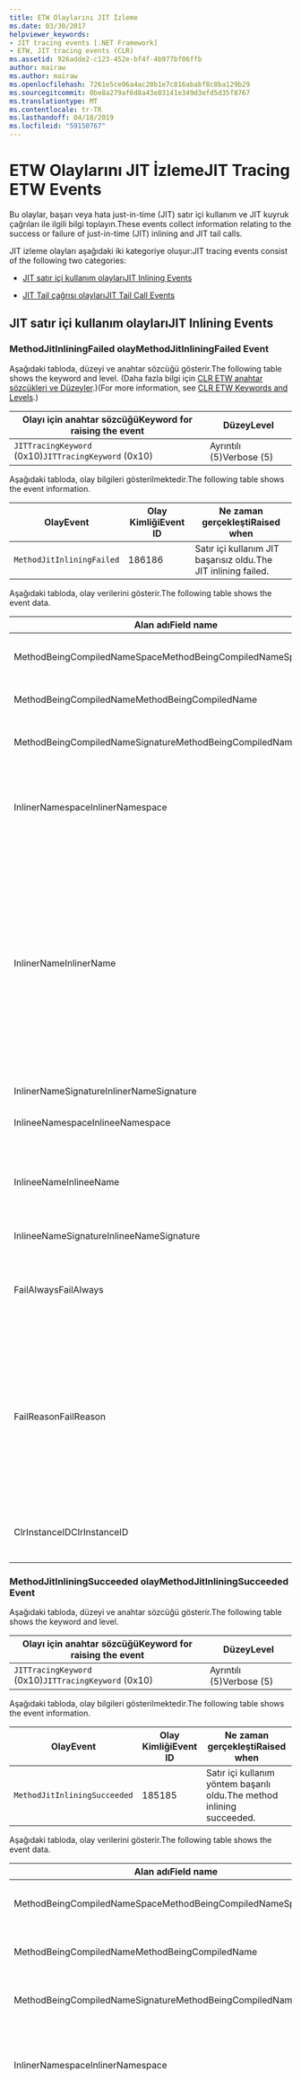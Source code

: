 ```yaml
---
title: ETW Olaylarını JIT İzleme
ms.date: 03/30/2017
helpviewer_keywords:
- JIT tracing events [.NET Framework]
- ETW, JIT tracing events (CLR)
ms.assetid: 926adde2-c123-452e-bf4f-4b977bf06ffb
author: mairaw
ms.author: mairaw
ms.openlocfilehash: 7261e5ce06a4ac20b1e7c816ababf8c8ba129b29
ms.sourcegitcommit: 0be8a279af6d8a43e03141e349d3efd5d35f8767
ms.translationtype: MT
ms.contentlocale: tr-TR
ms.lasthandoff: 04/18/2019
ms.locfileid: "59150767"
---
```

# <a name="jit-tracing-etw-events"></a><span data-ttu-id="4edf4-102">ETW Olaylarını JIT İzleme</span><span class="sxs-lookup"><span data-stu-id="4edf4-102">JIT Tracing ETW Events</span></span>
<a name="top"></a> <span data-ttu-id="4edf4-103">Bu olaylar, başarı veya hata just-in-time (JIT) satır içi kullanım ve JIT kuyruk çağrıları ile ilgili bilgi toplayın.</span><span class="sxs-lookup"><span data-stu-id="4edf4-103">These events collect information relating to the success or failure of just-in-time (JIT) inlining and JIT tail calls.</span></span>  
  
 <span data-ttu-id="4edf4-104">JIT izleme olayları aşağıdaki iki kategoriye oluşur:</span><span class="sxs-lookup"><span data-stu-id="4edf4-104">JIT tracing events consist of the following two categories:</span></span>  
  
-   [<span data-ttu-id="4edf4-105">JIT satır içi kullanım olayları</span><span class="sxs-lookup"><span data-stu-id="4edf4-105">JIT Inlining Events</span></span>](#jit_inlining_events)  
  
-   [<span data-ttu-id="4edf4-106">JIT Tail çağrısı olayları</span><span class="sxs-lookup"><span data-stu-id="4edf4-106">JIT Tail Call Events</span></span>](#jit_tail_call_events)  
  
<a name="jit_inlining_events"></a>   
## <a name="jit-inlining-events"></a><span data-ttu-id="4edf4-107">JIT satır içi kullanım olayları</span><span class="sxs-lookup"><span data-stu-id="4edf4-107">JIT Inlining Events</span></span>  
  
### <a name="methodjitinliningfailed-event"></a><span data-ttu-id="4edf4-108">MethodJitInliningFailed olay</span><span class="sxs-lookup"><span data-stu-id="4edf4-108">MethodJitInliningFailed Event</span></span>  
 <span data-ttu-id="4edf4-109">Aşağıdaki tabloda, düzeyi ve anahtar sözcüğü gösterir.</span><span class="sxs-lookup"><span data-stu-id="4edf4-109">The following table shows the keyword and level.</span></span> <span data-ttu-id="4edf4-110">(Daha fazla bilgi için [CLR ETW anahtar sözcükleri ve Düzeyler](../../../docs/framework/performance/clr-etw-keywords-and-levels.md).)</span><span class="sxs-lookup"><span data-stu-id="4edf4-110">(For more information, see [CLR ETW Keywords and Levels](../../../docs/framework/performance/clr-etw-keywords-and-levels.md).)</span></span>  
  
|<span data-ttu-id="4edf4-111">Olayı için anahtar sözcüğü</span><span class="sxs-lookup"><span data-stu-id="4edf4-111">Keyword for raising the event</span></span>|<span data-ttu-id="4edf4-112">Düzey</span><span class="sxs-lookup"><span data-stu-id="4edf4-112">Level</span></span>|  
|-----------------------------------|-----------|  
|<span data-ttu-id="4edf4-113">`JITTracingKeyword` (0x10)</span><span class="sxs-lookup"><span data-stu-id="4edf4-113">`JITTracingKeyword` (0x10)</span></span>|<span data-ttu-id="4edf4-114">Ayrıntılı (5)</span><span class="sxs-lookup"><span data-stu-id="4edf4-114">Verbose (5)</span></span>|  
  
 <span data-ttu-id="4edf4-115">Aşağıdaki tabloda, olay bilgileri gösterilmektedir.</span><span class="sxs-lookup"><span data-stu-id="4edf4-115">The following table shows the event information.</span></span>  
  
|<span data-ttu-id="4edf4-116">Olay</span><span class="sxs-lookup"><span data-stu-id="4edf4-116">Event</span></span>|<span data-ttu-id="4edf4-117">Olay Kimliği</span><span class="sxs-lookup"><span data-stu-id="4edf4-117">Event ID</span></span>|<span data-ttu-id="4edf4-118">Ne zaman gerçekleşti</span><span class="sxs-lookup"><span data-stu-id="4edf4-118">Raised when</span></span>|  
|-----------|--------------|-----------------|  
|`MethodJitInliningFailed`|<span data-ttu-id="4edf4-119">186</span><span class="sxs-lookup"><span data-stu-id="4edf4-119">186</span></span>|<span data-ttu-id="4edf4-120">Satır içi kullanım JIT başarısız oldu.</span><span class="sxs-lookup"><span data-stu-id="4edf4-120">The JIT inlining failed.</span></span>|  
  
 <span data-ttu-id="4edf4-121">Aşağıdaki tabloda, olay verilerini gösterir.</span><span class="sxs-lookup"><span data-stu-id="4edf4-121">The following table shows the event data.</span></span>  
  
|<span data-ttu-id="4edf4-122">Alan adı</span><span class="sxs-lookup"><span data-stu-id="4edf4-122">Field name</span></span>|<span data-ttu-id="4edf4-123">Veri türü</span><span class="sxs-lookup"><span data-stu-id="4edf4-123">Data type</span></span>|<span data-ttu-id="4edf4-124">Açıklama</span><span class="sxs-lookup"><span data-stu-id="4edf4-124">Description</span></span>|  
|----------------|---------------|-----------------|  
|<span data-ttu-id="4edf4-125">MethodBeingCompiledNameSpace</span><span class="sxs-lookup"><span data-stu-id="4edf4-125">MethodBeingCompiledNameSpace</span></span>|<span data-ttu-id="4edf4-126">Kazanma: UnicodeString</span><span class="sxs-lookup"><span data-stu-id="4edf4-126">win:UnicodeString</span></span>|<span data-ttu-id="4edf4-127">Namespace yönteminin derleniyor.</span><span class="sxs-lookup"><span data-stu-id="4edf4-127">Namespace of the method that is being compiled.</span></span>|  
|<span data-ttu-id="4edf4-128">MethodBeingCompiledName</span><span class="sxs-lookup"><span data-stu-id="4edf4-128">MethodBeingCompiledName</span></span>|<span data-ttu-id="4edf4-129">Kazanma: UnicodeString</span><span class="sxs-lookup"><span data-stu-id="4edf4-129">win:UnicodeString</span></span>|<span data-ttu-id="4edf4-130">Derleniyor yöntemin adı.</span><span class="sxs-lookup"><span data-stu-id="4edf4-130">Name of the method that is being compiled.</span></span>|  
|<span data-ttu-id="4edf4-131">MethodBeingCompiledNameSignature</span><span class="sxs-lookup"><span data-stu-id="4edf4-131">MethodBeingCompiledNameSignature</span></span>|<span data-ttu-id="4edf4-132">Kazanma: UnicodeString</span><span class="sxs-lookup"><span data-stu-id="4edf4-132">win:UnicodeString</span></span>|<span data-ttu-id="4edf4-133">Derleniyor metodu imzası.</span><span class="sxs-lookup"><span data-stu-id="4edf4-133">Signature of the method that is being compiled.</span></span>|  
|<span data-ttu-id="4edf4-134">InlinerNamespace</span><span class="sxs-lookup"><span data-stu-id="4edf4-134">InlinerNamespace</span></span>|<span data-ttu-id="4edf4-135">Kazanma: UnicodeString</span><span class="sxs-lookup"><span data-stu-id="4edf4-135">win:UnicodeString</span></span>|<span data-ttu-id="4edf4-136">Ad alanı JIT derleyicisi yönteminin kodunu oluşturmak çalışıyor.</span><span class="sxs-lookup"><span data-stu-id="4edf4-136">The namespace of the method the JIT compiler is trying to generate code for.</span></span>|  
|<span data-ttu-id="4edf4-137">InlinerName</span><span class="sxs-lookup"><span data-stu-id="4edf4-137">InlinerName</span></span>|<span data-ttu-id="4edf4-138">Kazanma: UnicodeString</span><span class="sxs-lookup"><span data-stu-id="4edf4-138">win:UnicodeString</span></span>|<span data-ttu-id="4edf4-139">Derleyici kod üretmek için çalışıyor yöntemin adı.</span><span class="sxs-lookup"><span data-stu-id="4edf4-139">The name of the method the compiler is attempting to generate code for.</span></span> <span data-ttu-id="4edf4-140">Bu aynı olmayabilir `MethodBeingCompiledName` derleyici, satır içi kod çalışılıyor, `MethodBeingCompiledName` çağrı oluşturmak yerine `InlinerName`.</span><span class="sxs-lookup"><span data-stu-id="4edf4-140">This might not be the same as `MethodBeingCompiledName` if the compiler is attempting to inline code into `MethodBeingCompiledName` instead of generating a call to `InlinerName`.</span></span>|  
|<span data-ttu-id="4edf4-141">InlinerNameSignature</span><span class="sxs-lookup"><span data-stu-id="4edf4-141">InlinerNameSignature</span></span>|<span data-ttu-id="4edf4-142">Kazanma: UnicodeString</span><span class="sxs-lookup"><span data-stu-id="4edf4-142">win:UnicodeString</span></span>|<span data-ttu-id="4edf4-143">İnliner imzası.</span><span class="sxs-lookup"><span data-stu-id="4edf4-143">The signature for the inliner.</span></span>|  
|<span data-ttu-id="4edf4-144">InlineeNamespace</span><span class="sxs-lookup"><span data-stu-id="4edf4-144">InlineeNamespace</span></span>|<span data-ttu-id="4edf4-145">Kazanma: UnicodeString</span><span class="sxs-lookup"><span data-stu-id="4edf4-145">win:UnicodeString</span></span>|<span data-ttu-id="4edf4-146">Alınanın ad alanı.</span><span class="sxs-lookup"><span data-stu-id="4edf4-146">The namespace of the inlinee.</span></span>|  
|<span data-ttu-id="4edf4-147">InlineeName</span><span class="sxs-lookup"><span data-stu-id="4edf4-147">InlineeName</span></span>|<span data-ttu-id="4edf4-148">Kazanma: UnicodeString</span><span class="sxs-lookup"><span data-stu-id="4edf4-148">win:UnicodeString</span></span>|<span data-ttu-id="4edf4-149">Derleyici, satır içi çalışıyor yöntemi (bir çağrı oluşturma değil).</span><span class="sxs-lookup"><span data-stu-id="4edf4-149">The method the compiler is trying to inline (not generate a call to).</span></span>|  
|<span data-ttu-id="4edf4-150">InlineeNameSignature</span><span class="sxs-lookup"><span data-stu-id="4edf4-150">InlineeNameSignature</span></span>|<span data-ttu-id="4edf4-151">Kazanma: UnicodeString</span><span class="sxs-lookup"><span data-stu-id="4edf4-151">win:UnicodeString</span></span>|<span data-ttu-id="4edf4-152">Alınanın imzası.</span><span class="sxs-lookup"><span data-stu-id="4edf4-152">The signature for the inlinee.</span></span>|  
|<span data-ttu-id="4edf4-153">FailAlways</span><span class="sxs-lookup"><span data-stu-id="4edf4-153">FailAlways</span></span>|<span data-ttu-id="4edf4-154">Kazanma: Boolean</span><span class="sxs-lookup"><span data-stu-id="4edf4-154">win:Boolean</span></span>|<span data-ttu-id="4edf4-155">JIT Derleyici, satır içi kullanım için bir ipucu alınanın için her zaman başarısız olur.</span><span class="sxs-lookup"><span data-stu-id="4edf4-155">A hint to the JIT compiler that inlining will always fail for the inlinee.</span></span>|  
|<span data-ttu-id="4edf4-156">FailReason</span><span class="sxs-lookup"><span data-stu-id="4edf4-156">FailReason</span></span>|<span data-ttu-id="4edf4-157">Kazanma: UnicodeString</span><span class="sxs-lookup"><span data-stu-id="4edf4-157">win:UnicodeString</span></span>|<span data-ttu-id="4edf4-158">INLINE_NEVER anlamına gelir inlining'i olmuştu belirlenen inlining'i olacak hiçbir zaman başka bir nedenle; başarılı Aksi takdirde, serbest biçimli metin.</span><span class="sxs-lookup"><span data-stu-id="4edf4-158">INLINE_NEVER means a previous inlining attempt determined that inlining will never succeed for some other reason; otherwise, free-form text.</span></span>|  
|<span data-ttu-id="4edf4-159">ClrInstanceID</span><span class="sxs-lookup"><span data-stu-id="4edf4-159">ClrInstanceID</span></span>|<span data-ttu-id="4edf4-160">Kazanma: UnicodeString</span><span class="sxs-lookup"><span data-stu-id="4edf4-160">win:UnicodeString</span></span>|<span data-ttu-id="4edf4-161">CLR veya CoreCLR örneği için benzersiz kimlik.</span><span class="sxs-lookup"><span data-stu-id="4edf4-161">Unique ID for the instance of CLR or CoreCLR.</span></span>|  
  
### <a name="methodjitinliningsucceeded-event"></a><span data-ttu-id="4edf4-162">MethodJitInliningSucceeded olay</span><span class="sxs-lookup"><span data-stu-id="4edf4-162">MethodJitInliningSucceeded Event</span></span>  
 <span data-ttu-id="4edf4-163">Aşağıdaki tabloda, düzeyi ve anahtar sözcüğü gösterir.</span><span class="sxs-lookup"><span data-stu-id="4edf4-163">The following table shows the keyword and level.</span></span>  
  
|<span data-ttu-id="4edf4-164">Olayı için anahtar sözcüğü</span><span class="sxs-lookup"><span data-stu-id="4edf4-164">Keyword for raising the event</span></span>|<span data-ttu-id="4edf4-165">Düzey</span><span class="sxs-lookup"><span data-stu-id="4edf4-165">Level</span></span>|  
|-----------------------------------|-----------|  
|<span data-ttu-id="4edf4-166">`JITTracingKeyword` (0x10)</span><span class="sxs-lookup"><span data-stu-id="4edf4-166">`JITTracingKeyword` (0x10)</span></span>|<span data-ttu-id="4edf4-167">Ayrıntılı (5)</span><span class="sxs-lookup"><span data-stu-id="4edf4-167">Verbose (5)</span></span>|  
  
 <span data-ttu-id="4edf4-168">Aşağıdaki tabloda, olay bilgileri gösterilmektedir.</span><span class="sxs-lookup"><span data-stu-id="4edf4-168">The following table shows the event information.</span></span>  
  
|<span data-ttu-id="4edf4-169">Olay</span><span class="sxs-lookup"><span data-stu-id="4edf4-169">Event</span></span>|<span data-ttu-id="4edf4-170">Olay Kimliği</span><span class="sxs-lookup"><span data-stu-id="4edf4-170">Event ID</span></span>|<span data-ttu-id="4edf4-171">Ne zaman gerçekleşti</span><span class="sxs-lookup"><span data-stu-id="4edf4-171">Raised when</span></span>|  
|-----------|--------------|-----------------|  
|`MethodJitInliningSucceeded`|<span data-ttu-id="4edf4-172">185</span><span class="sxs-lookup"><span data-stu-id="4edf4-172">185</span></span>|<span data-ttu-id="4edf4-173">Satır içi kullanım yöntem başarılı oldu.</span><span class="sxs-lookup"><span data-stu-id="4edf4-173">The method inlining succeeded.</span></span>|  
  
 <span data-ttu-id="4edf4-174">Aşağıdaki tabloda, olay verilerini gösterir.</span><span class="sxs-lookup"><span data-stu-id="4edf4-174">The following table shows the event data.</span></span>  
  
|<span data-ttu-id="4edf4-175">Alan adı</span><span class="sxs-lookup"><span data-stu-id="4edf4-175">Field name</span></span>|<span data-ttu-id="4edf4-176">Veri türü</span><span class="sxs-lookup"><span data-stu-id="4edf4-176">Data type</span></span>|<span data-ttu-id="4edf4-177">Açıklama</span><span class="sxs-lookup"><span data-stu-id="4edf4-177">Description</span></span>|  
|----------------|---------------|-----------------|  
|<span data-ttu-id="4edf4-178">MethodBeingCompiledNameSpace</span><span class="sxs-lookup"><span data-stu-id="4edf4-178">MethodBeingCompiledNameSpace</span></span>|<span data-ttu-id="4edf4-179">Kazanma: UnicodeString</span><span class="sxs-lookup"><span data-stu-id="4edf4-179">win:UnicodeString</span></span>|<span data-ttu-id="4edf4-180">Ad alanı derleniyor yöntemi.</span><span class="sxs-lookup"><span data-stu-id="4edf4-180">The namespace of the method that is being compiled.</span></span>|  
|<span data-ttu-id="4edf4-181">MethodBeingCompiledName</span><span class="sxs-lookup"><span data-stu-id="4edf4-181">MethodBeingCompiledName</span></span>|<span data-ttu-id="4edf4-182">Kazanma: UnicodeString</span><span class="sxs-lookup"><span data-stu-id="4edf4-182">win:UnicodeString</span></span>|<span data-ttu-id="4edf4-183">Derlenmiş olma yöntemi adı.</span><span class="sxs-lookup"><span data-stu-id="4edf4-183">The name of the method being that is compiled.</span></span>|  
|<span data-ttu-id="4edf4-184">MethodBeingCompiledNameSignature</span><span class="sxs-lookup"><span data-stu-id="4edf4-184">MethodBeingCompiledNameSignature</span></span>|<span data-ttu-id="4edf4-185">Kazanma: UnicodeString</span><span class="sxs-lookup"><span data-stu-id="4edf4-185">win:UnicodeString</span></span>|<span data-ttu-id="4edf4-186">Derleniyor metodu imzası.</span><span class="sxs-lookup"><span data-stu-id="4edf4-186">The signature of the method that is being compiled.</span></span>|  
|<span data-ttu-id="4edf4-187">InlinerNamespace</span><span class="sxs-lookup"><span data-stu-id="4edf4-187">InlinerNamespace</span></span>|<span data-ttu-id="4edf4-188">Kazanma: UnicodeString</span><span class="sxs-lookup"><span data-stu-id="4edf4-188">win:UnicodeString</span></span>|<span data-ttu-id="4edf4-189">Ad alanı JIT derleyicisi yönteminin kodunu oluşturmak çalışıyor.</span><span class="sxs-lookup"><span data-stu-id="4edf4-189">The namespace of the method the JIT compiler is attempting to generate code for.</span></span>|  
|<span data-ttu-id="4edf4-190">InlinerName</span><span class="sxs-lookup"><span data-stu-id="4edf4-190">InlinerName</span></span>|<span data-ttu-id="4edf4-191">Kazanma: UnicodeString</span><span class="sxs-lookup"><span data-stu-id="4edf4-191">win:UnicodeString</span></span>|<span data-ttu-id="4edf4-192">Derleyici kod üretmek için çalışıyor yöntemin adı.</span><span class="sxs-lookup"><span data-stu-id="4edf4-192">The name of the method the compiler is attempting to generate code for.</span></span> <span data-ttu-id="4edf4-193">Bu aynı olmayabilir `MethodBeingCompiledName` derleyici, satır içi kod çalışılıyor, `MethodBeingCompiledName` çağrı oluşturmak yerine `InlinerName`.</span><span class="sxs-lookup"><span data-stu-id="4edf4-193">This might not be the same as `MethodBeingCompiledName` if the compiler is attempting to inline code into `MethodBeingCompiledName` instead of generating a call to `InlinerName`.</span></span>|  
|<span data-ttu-id="4edf4-194">InlinerNameSignature</span><span class="sxs-lookup"><span data-stu-id="4edf4-194">InlinerNameSignature</span></span>|<span data-ttu-id="4edf4-195">Kazanma: UnicodeString</span><span class="sxs-lookup"><span data-stu-id="4edf4-195">win:UnicodeString</span></span>|<span data-ttu-id="4edf4-196">İnliner imzası.</span><span class="sxs-lookup"><span data-stu-id="4edf4-196">The signature for the inliner.</span></span>|  
|<span data-ttu-id="4edf4-197">InlineeNamespace</span><span class="sxs-lookup"><span data-stu-id="4edf4-197">InlineeNamespace</span></span>|<span data-ttu-id="4edf4-198">Kazanma: UnicodeString</span><span class="sxs-lookup"><span data-stu-id="4edf4-198">win:UnicodeString</span></span>|<span data-ttu-id="4edf4-199">Alınanın ad alanı.</span><span class="sxs-lookup"><span data-stu-id="4edf4-199">The namespace of the inlinee.</span></span>|  
|<span data-ttu-id="4edf4-200">InlineeName</span><span class="sxs-lookup"><span data-stu-id="4edf4-200">InlineeName</span></span>|<span data-ttu-id="4edf4-201">Kazanma: UnicodeString</span><span class="sxs-lookup"><span data-stu-id="4edf4-201">win:UnicodeString</span></span>|<span data-ttu-id="4edf4-202">Derleyici, satır içi çalışıyor yöntemi (bir çağrı oluşturma değil).</span><span class="sxs-lookup"><span data-stu-id="4edf4-202">The method the compiler is trying to inline (not generate a call to).</span></span>|  
|<span data-ttu-id="4edf4-203">InlineeNameSignature</span><span class="sxs-lookup"><span data-stu-id="4edf4-203">InlineeNameSignature</span></span>|<span data-ttu-id="4edf4-204">Kazanma: UnicodeString</span><span class="sxs-lookup"><span data-stu-id="4edf4-204">win:UnicodeString</span></span>|<span data-ttu-id="4edf4-205">Alınanın imzası.</span><span class="sxs-lookup"><span data-stu-id="4edf4-205">The signature for the inlinee.</span></span>|  
|<span data-ttu-id="4edf4-206">ClrInstanceID</span><span class="sxs-lookup"><span data-stu-id="4edf4-206">ClrInstanceID</span></span>|<span data-ttu-id="4edf4-207">Kazanma: UInt16</span><span class="sxs-lookup"><span data-stu-id="4edf4-207">win:UInt16</span></span>|<span data-ttu-id="4edf4-208">CLR veya CoreCLR örneği için benzersiz kimlik.</span><span class="sxs-lookup"><span data-stu-id="4edf4-208">Unique ID for the instance of CLR or CoreCLR.</span></span>|  
  
 [<span data-ttu-id="4edf4-209">Başa dön</span><span class="sxs-lookup"><span data-stu-id="4edf4-209">Back to top</span></span>](#top)  
  
<a name="jit_tail_call_events"></a>   
## <a name="jit-tail-call-events"></a><span data-ttu-id="4edf4-210">JIT Tail çağrısı olayları</span><span class="sxs-lookup"><span data-stu-id="4edf4-210">JIT Tail Call Events</span></span>  
  
### <a name="methodjittailcallfailed-event"></a><span data-ttu-id="4edf4-211">MethodJITTailCallFailed olay</span><span class="sxs-lookup"><span data-stu-id="4edf4-211">MethodJITTailCallFailed Event</span></span>  
 <span data-ttu-id="4edf4-212">Aşağıdaki tabloda, düzeyi ve anahtar sözcüğü gösterir.</span><span class="sxs-lookup"><span data-stu-id="4edf4-212">The following table shows the keyword and level.</span></span>  
  
|<span data-ttu-id="4edf4-213">Olayı için anahtar sözcüğü</span><span class="sxs-lookup"><span data-stu-id="4edf4-213">Keyword for raising the event</span></span>|<span data-ttu-id="4edf4-214">Düzey</span><span class="sxs-lookup"><span data-stu-id="4edf4-214">Level</span></span>|  
|-----------------------------------|-----------|  
|<span data-ttu-id="4edf4-215">`JITTracingKeyword` (0x10)</span><span class="sxs-lookup"><span data-stu-id="4edf4-215">`JITTracingKeyword` (0x10)</span></span>|<span data-ttu-id="4edf4-216">Ayrıntılı (5)</span><span class="sxs-lookup"><span data-stu-id="4edf4-216">Verbose (5)</span></span>|  
  
 <span data-ttu-id="4edf4-217">Aşağıdaki tabloda, olay bilgileri gösterilmektedir.</span><span class="sxs-lookup"><span data-stu-id="4edf4-217">The following table shows the event information.</span></span>  
  
|<span data-ttu-id="4edf4-218">Olay</span><span class="sxs-lookup"><span data-stu-id="4edf4-218">Event</span></span>|<span data-ttu-id="4edf4-219">Olay Kimliği</span><span class="sxs-lookup"><span data-stu-id="4edf4-219">Event ID</span></span>|<span data-ttu-id="4edf4-220">Ne zaman gerçekleşti</span><span class="sxs-lookup"><span data-stu-id="4edf4-220">Raised when</span></span>|  
|-----------|--------------|-----------------|  
|`MethodJitTailCallFailed`|<span data-ttu-id="4edf4-221">189</span><span class="sxs-lookup"><span data-stu-id="4edf4-221">189</span></span>|<span data-ttu-id="4edf4-222">Yöntem tail çağrısı başarısız oldu.</span><span class="sxs-lookup"><span data-stu-id="4edf4-222">The method tail call failed.</span></span>|  
  
 <span data-ttu-id="4edf4-223">Aşağıdaki tabloda, olay verilerini gösterir.</span><span class="sxs-lookup"><span data-stu-id="4edf4-223">The following table shows the event data.</span></span>  
  
|<span data-ttu-id="4edf4-224">Alan adı</span><span class="sxs-lookup"><span data-stu-id="4edf4-224">Field name</span></span>|<span data-ttu-id="4edf4-225">Veri türü</span><span class="sxs-lookup"><span data-stu-id="4edf4-225">Data type</span></span>|<span data-ttu-id="4edf4-226">Açıklama</span><span class="sxs-lookup"><span data-stu-id="4edf4-226">Description</span></span>|  
|----------------|---------------|-----------------|  
|<span data-ttu-id="4edf4-227">MethodBeingCompiledNameSpace</span><span class="sxs-lookup"><span data-stu-id="4edf4-227">MethodBeingCompiledNameSpace</span></span>|<span data-ttu-id="4edf4-228">Kazanma: UnicodeString</span><span class="sxs-lookup"><span data-stu-id="4edf4-228">win:UnicodeString</span></span>|<span data-ttu-id="4edf4-229">Namespace yönteminin derleniyor.</span><span class="sxs-lookup"><span data-stu-id="4edf4-229">Namespace of the method that is being compiled.</span></span>|  
|<span data-ttu-id="4edf4-230">MethodBeingCompiledName</span><span class="sxs-lookup"><span data-stu-id="4edf4-230">MethodBeingCompiledName</span></span>|<span data-ttu-id="4edf4-231">Kazanma: UnicodeString</span><span class="sxs-lookup"><span data-stu-id="4edf4-231">win:UnicodeString</span></span>|<span data-ttu-id="4edf4-232">Derleniyor yöntemin adı.</span><span class="sxs-lookup"><span data-stu-id="4edf4-232">Name of the method that is being compiled.</span></span>|  
|<span data-ttu-id="4edf4-233">MethodBeingCompiledNameSignature</span><span class="sxs-lookup"><span data-stu-id="4edf4-233">MethodBeingCompiledNameSignature</span></span>|<span data-ttu-id="4edf4-234">Kazanma: UnicodeString</span><span class="sxs-lookup"><span data-stu-id="4edf4-234">win:UnicodeString</span></span>|<span data-ttu-id="4edf4-235">Derleniyor metodu imzası.</span><span class="sxs-lookup"><span data-stu-id="4edf4-235">Signature of the method that is being compiled.</span></span>|  
|<span data-ttu-id="4edf4-236">CallerNamespace</span><span class="sxs-lookup"><span data-stu-id="4edf4-236">CallerNamespace</span></span>|<span data-ttu-id="4edf4-237">Kazanma: UnicodeString</span><span class="sxs-lookup"><span data-stu-id="4edf4-237">win:UnicodeString</span></span>|<span data-ttu-id="4edf4-238">Ad alanı JIT derleyicisi yönteminin kodunu oluşturmak çalışıyor.</span><span class="sxs-lookup"><span data-stu-id="4edf4-238">The namespace of the method the JIT compiler is attempting to generate code for.</span></span>|  
|<span data-ttu-id="4edf4-239">CallerName</span><span class="sxs-lookup"><span data-stu-id="4edf4-239">CallerName</span></span>|<span data-ttu-id="4edf4-240">Kazanma: UnicodeString</span><span class="sxs-lookup"><span data-stu-id="4edf4-240">win:UnicodeString</span></span>|<span data-ttu-id="4edf4-241">Derleyici kod üretmek için çalışıyor yöntemin adı.</span><span class="sxs-lookup"><span data-stu-id="4edf4-241">The name of the method the compiler is attempting to generate code for.</span></span>|  
|<span data-ttu-id="4edf4-242">CallerNameSignature</span><span class="sxs-lookup"><span data-stu-id="4edf4-242">CallerNameSignature</span></span>|<span data-ttu-id="4edf4-243">Kazanma: UnicodeString</span><span class="sxs-lookup"><span data-stu-id="4edf4-243">win:UnicodeString</span></span>|<span data-ttu-id="4edf4-244">Çağıranın imzası.</span><span class="sxs-lookup"><span data-stu-id="4edf4-244">The signature for the caller.</span></span>|  
|<span data-ttu-id="4edf4-245">CalleeNamespace</span><span class="sxs-lookup"><span data-stu-id="4edf4-245">CalleeNamespace</span></span>|<span data-ttu-id="4edf4-246">Kazanma: UnicodeString</span><span class="sxs-lookup"><span data-stu-id="4edf4-246">win:UnicodeString</span></span>|<span data-ttu-id="4edf4-247">Çağrılan ad alanı.</span><span class="sxs-lookup"><span data-stu-id="4edf4-247">The namespace of the callee.</span></span>|  
|<span data-ttu-id="4edf4-248">CalleeName</span><span class="sxs-lookup"><span data-stu-id="4edf4-248">CalleeName</span></span>|<span data-ttu-id="4edf4-249">Kazanma: UnicodeString</span><span class="sxs-lookup"><span data-stu-id="4edf4-249">win:UnicodeString</span></span>|<span data-ttu-id="4edf4-250">Yöntem derleyici arama kuyruk çalışıyor (bir çağrı oluşturma değil).</span><span class="sxs-lookup"><span data-stu-id="4edf4-250">The method the compiler is trying to tail call (not generate a call to).</span></span>|  
|<span data-ttu-id="4edf4-251">CalleeNameSignature</span><span class="sxs-lookup"><span data-stu-id="4edf4-251">CalleeNameSignature</span></span>|<span data-ttu-id="4edf4-252">Kazanma: UnicodeString</span><span class="sxs-lookup"><span data-stu-id="4edf4-252">win:UnicodeString</span></span>|<span data-ttu-id="4edf4-253">Çağrılan imzası.</span><span class="sxs-lookup"><span data-stu-id="4edf4-253">The signature for the callee.</span></span>|  
|<span data-ttu-id="4edf4-254">TailPrefix</span><span class="sxs-lookup"><span data-stu-id="4edf4-254">TailPrefix</span></span>|<span data-ttu-id="4edf4-255">Kazanma: Boolean</span><span class="sxs-lookup"><span data-stu-id="4edf4-255">win:Boolean</span></span>|<span data-ttu-id="4edf4-256">Kuyruk çağrısı için ön ek</span><span class="sxs-lookup"><span data-stu-id="4edf4-256">The prefix for the tail call</span></span>|  
|<span data-ttu-id="4edf4-257">FailReason</span><span class="sxs-lookup"><span data-stu-id="4edf4-257">FailReason</span></span>|<span data-ttu-id="4edf4-258">Kazanma: UnicodeString</span><span class="sxs-lookup"><span data-stu-id="4edf4-258">win:UnicodeString</span></span>|<span data-ttu-id="4edf4-259">Neden kuyruk çağrısı başarısız oldu.</span><span class="sxs-lookup"><span data-stu-id="4edf4-259">The reason the tail call failed.</span></span>|  
|<span data-ttu-id="4edf4-260">ClrInstanceID</span><span class="sxs-lookup"><span data-stu-id="4edf4-260">ClrInstanceID</span></span>|<span data-ttu-id="4edf4-261">Kazanma: UInt16</span><span class="sxs-lookup"><span data-stu-id="4edf4-261">win:UInt16</span></span>|<span data-ttu-id="4edf4-262">CLR veya CoreCLR örneği için benzersiz kimlik.</span><span class="sxs-lookup"><span data-stu-id="4edf4-262">Unique ID for the instance of CLR or CoreCLR.</span></span>|  
  
### <a name="methodjittailcallsucceeded-event"></a><span data-ttu-id="4edf4-263">MethodJITTailCallSucceeded olay</span><span class="sxs-lookup"><span data-stu-id="4edf4-263">MethodJITTailCallSucceeded Event</span></span>  
 <span data-ttu-id="4edf4-264">Aşağıdaki tabloda, düzeyi ve anahtar sözcüğü gösterir.</span><span class="sxs-lookup"><span data-stu-id="4edf4-264">The following table shows the keyword and level.</span></span>  
  
|<span data-ttu-id="4edf4-265">Olayı için anahtar sözcüğü</span><span class="sxs-lookup"><span data-stu-id="4edf4-265">Keyword for raising the event</span></span>|<span data-ttu-id="4edf4-266">Düzey</span><span class="sxs-lookup"><span data-stu-id="4edf4-266">Level</span></span>|  
|-----------------------------------|-----------|  
|<span data-ttu-id="4edf4-267">`JITTracingKeyword` (0x10)</span><span class="sxs-lookup"><span data-stu-id="4edf4-267">`JITTracingKeyword` (0x10)</span></span>|<span data-ttu-id="4edf4-268">Ayrıntılı (5)</span><span class="sxs-lookup"><span data-stu-id="4edf4-268">Verbose (5)</span></span>|  
  
 <span data-ttu-id="4edf4-269">Aşağıdaki tabloda, olay bilgileri gösterilmektedir.</span><span class="sxs-lookup"><span data-stu-id="4edf4-269">The following table shows the event information.</span></span>  
  
|<span data-ttu-id="4edf4-270">Olay</span><span class="sxs-lookup"><span data-stu-id="4edf4-270">Event</span></span>|<span data-ttu-id="4edf4-271">Olay Kimliği</span><span class="sxs-lookup"><span data-stu-id="4edf4-271">Event ID</span></span>|<span data-ttu-id="4edf4-272">Ne zaman gerçekleşti</span><span class="sxs-lookup"><span data-stu-id="4edf4-272">Raised when</span></span>|  
|-----------|--------------|-----------------|  
|`MethodJitTailCallSucceeded`|<span data-ttu-id="4edf4-273">188</span><span class="sxs-lookup"><span data-stu-id="4edf4-273">188</span></span>|<span data-ttu-id="4edf4-274">Metot tail çağrısı başarılı oldu.</span><span class="sxs-lookup"><span data-stu-id="4edf4-274">The method tail call succeeded.</span></span>|  
  
 <span data-ttu-id="4edf4-275">Aşağıdaki tabloda, olay verilerini gösterir.</span><span class="sxs-lookup"><span data-stu-id="4edf4-275">The following table shows the event data.</span></span>  
  
|<span data-ttu-id="4edf4-276">Alan adı</span><span class="sxs-lookup"><span data-stu-id="4edf4-276">Field name</span></span>|<span data-ttu-id="4edf4-277">Veri türü</span><span class="sxs-lookup"><span data-stu-id="4edf4-277">Data type</span></span>|<span data-ttu-id="4edf4-278">Açıklama</span><span class="sxs-lookup"><span data-stu-id="4edf4-278">Description</span></span>|  
|----------------|---------------|-----------------|  
|<span data-ttu-id="4edf4-279">MethodBeingCompiledNameSpace</span><span class="sxs-lookup"><span data-stu-id="4edf4-279">MethodBeingCompiledNameSpace</span></span>|<span data-ttu-id="4edf4-280">Kazanma: UnicodeString</span><span class="sxs-lookup"><span data-stu-id="4edf4-280">win:UnicodeString</span></span>|<span data-ttu-id="4edf4-281">Namespace yönteminin derleniyor.</span><span class="sxs-lookup"><span data-stu-id="4edf4-281">Namespace of the method that is being compiled.</span></span>|  
|<span data-ttu-id="4edf4-282">MethodBeingCompiledName</span><span class="sxs-lookup"><span data-stu-id="4edf4-282">MethodBeingCompiledName</span></span>|<span data-ttu-id="4edf4-283">Kazanma: UnicodeString</span><span class="sxs-lookup"><span data-stu-id="4edf4-283">win:UnicodeString</span></span>|<span data-ttu-id="4edf4-284">Derleniyor yöntemin adı.</span><span class="sxs-lookup"><span data-stu-id="4edf4-284">Name of the method that is being compiled.</span></span>|  
|<span data-ttu-id="4edf4-285">MethodBeingCompiledNameSignature</span><span class="sxs-lookup"><span data-stu-id="4edf4-285">MethodBeingCompiledNameSignature</span></span>|<span data-ttu-id="4edf4-286">Kazanma: UnicodeString</span><span class="sxs-lookup"><span data-stu-id="4edf4-286">win:UnicodeString</span></span>|<span data-ttu-id="4edf4-287">Derleniyor metodu imzası.</span><span class="sxs-lookup"><span data-stu-id="4edf4-287">Signature of the method that is being compiled.</span></span>|  
|<span data-ttu-id="4edf4-288">CallerNamespace</span><span class="sxs-lookup"><span data-stu-id="4edf4-288">CallerNamespace</span></span>|<span data-ttu-id="4edf4-289">Kazanma: UnicodeString</span><span class="sxs-lookup"><span data-stu-id="4edf4-289">win:UnicodeString</span></span>|<span data-ttu-id="4edf4-290">Ad alanı JIT derleyicisi yönteminin kodunu oluşturmak çalışıyor.</span><span class="sxs-lookup"><span data-stu-id="4edf4-290">The namespace of the method the JIT compiler is attempting to generate code for.</span></span>|  
|<span data-ttu-id="4edf4-291">CallerName</span><span class="sxs-lookup"><span data-stu-id="4edf4-291">CallerName</span></span>|<span data-ttu-id="4edf4-292">Kazanma: UnicodeString</span><span class="sxs-lookup"><span data-stu-id="4edf4-292">win:UnicodeString</span></span>|<span data-ttu-id="4edf4-293">Derleyici kod üretmek için çalışıyor yöntemin adı.</span><span class="sxs-lookup"><span data-stu-id="4edf4-293">The name of the method the compiler is attempting to generate code for.</span></span>|  
|<span data-ttu-id="4edf4-294">CallerNameSignature</span><span class="sxs-lookup"><span data-stu-id="4edf4-294">CallerNameSignature</span></span>|<span data-ttu-id="4edf4-295">Kazanma: UnicodeString</span><span class="sxs-lookup"><span data-stu-id="4edf4-295">win:UnicodeString</span></span>|<span data-ttu-id="4edf4-296">Çağıranın imzası.</span><span class="sxs-lookup"><span data-stu-id="4edf4-296">The signature for the caller.</span></span>|  
|<span data-ttu-id="4edf4-297">CalleeNamespace</span><span class="sxs-lookup"><span data-stu-id="4edf4-297">CalleeNamespace</span></span>|<span data-ttu-id="4edf4-298">Kazanma: UnicodeString</span><span class="sxs-lookup"><span data-stu-id="4edf4-298">win:UnicodeString</span></span>|<span data-ttu-id="4edf4-299">Çağrılan ad alanı.</span><span class="sxs-lookup"><span data-stu-id="4edf4-299">The namespace of the callee.</span></span>|  
|<span data-ttu-id="4edf4-300">CalleeName</span><span class="sxs-lookup"><span data-stu-id="4edf4-300">CalleeName</span></span>|<span data-ttu-id="4edf4-301">Kazanma: UnicodeString</span><span class="sxs-lookup"><span data-stu-id="4edf4-301">win:UnicodeString</span></span>|<span data-ttu-id="4edf4-302">Yöntem derleyici arama kuyruk çalışıyor (bir çağrı oluşturma değil).</span><span class="sxs-lookup"><span data-stu-id="4edf4-302">The method the compiler is trying to tail call (not generate a call to).</span></span>|  
|<span data-ttu-id="4edf4-303">CalleeNameSignature</span><span class="sxs-lookup"><span data-stu-id="4edf4-303">CalleeNameSignature</span></span>|<span data-ttu-id="4edf4-304">Kazanma: UnicodeString</span><span class="sxs-lookup"><span data-stu-id="4edf4-304">win:UnicodeString</span></span>|<span data-ttu-id="4edf4-305">Çağrılan imzası.</span><span class="sxs-lookup"><span data-stu-id="4edf4-305">The signature for the callee.</span></span>|  
|<span data-ttu-id="4edf4-306">TailPrefix</span><span class="sxs-lookup"><span data-stu-id="4edf4-306">TailPrefix</span></span>|<span data-ttu-id="4edf4-307">Kazanma: Boolean</span><span class="sxs-lookup"><span data-stu-id="4edf4-307">win:Boolean</span></span>|<span data-ttu-id="4edf4-308">Tail çağrısı için önek.</span><span class="sxs-lookup"><span data-stu-id="4edf4-308">The prefix for the tail call.</span></span>|  
|<span data-ttu-id="4edf4-309">TailCallType</span><span class="sxs-lookup"><span data-stu-id="4edf4-309">TailCallType</span></span>|<span data-ttu-id="4edf4-310">Kazanma: UnicodeString</span><span class="sxs-lookup"><span data-stu-id="4edf4-310">win:UnicodeString</span></span>|<span data-ttu-id="4edf4-311">Kuyruk çağrısı türü.</span><span class="sxs-lookup"><span data-stu-id="4edf4-311">The type of the tail call.</span></span>|  
|<span data-ttu-id="4edf4-312">ClrInstanceID</span><span class="sxs-lookup"><span data-stu-id="4edf4-312">ClrInstanceID</span></span>|<span data-ttu-id="4edf4-313">Kazanma: UInt16</span><span class="sxs-lookup"><span data-stu-id="4edf4-313">win:UInt16</span></span>|<span data-ttu-id="4edf4-314">CLR veya CoreCLR örneği için benzersiz kimlik.</span><span class="sxs-lookup"><span data-stu-id="4edf4-314">Unique ID for the instance of CLR or CoreCLR.</span></span>|  
  
## <a name="see-also"></a><span data-ttu-id="4edf4-315">Ayrıca bkz.</span><span class="sxs-lookup"><span data-stu-id="4edf4-315">See also</span></span>

- [<span data-ttu-id="4edf4-316">CLR ETW Olayları</span><span class="sxs-lookup"><span data-stu-id="4edf4-316">CLR ETW Events</span></span>](../../../docs/framework/performance/clr-etw-events.md)
